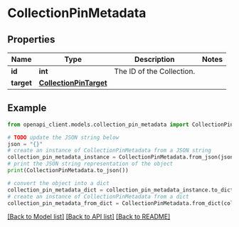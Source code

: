 # CollectionPinMetadata


## Properties

Name | Type | Description | Notes
------------ | ------------- | ------------- | -------------
**id** | **int** | The ID of the Collection. | 
**target** | [**CollectionPinTarget**](CollectionPinTarget.md) |  | 

## Example

```python
from openapi_client.models.collection_pin_metadata import CollectionPinMetadata

# TODO update the JSON string below
json = "{}"
# create an instance of CollectionPinMetadata from a JSON string
collection_pin_metadata_instance = CollectionPinMetadata.from_json(json)
# print the JSON string representation of the object
print(CollectionPinMetadata.to_json())

# convert the object into a dict
collection_pin_metadata_dict = collection_pin_metadata_instance.to_dict()
# create an instance of CollectionPinMetadata from a dict
collection_pin_metadata_from_dict = CollectionPinMetadata.from_dict(collection_pin_metadata_dict)
```
[[Back to Model list]](../README.md#documentation-for-models) [[Back to API list]](../README.md#documentation-for-api-endpoints) [[Back to README]](../README.md)


